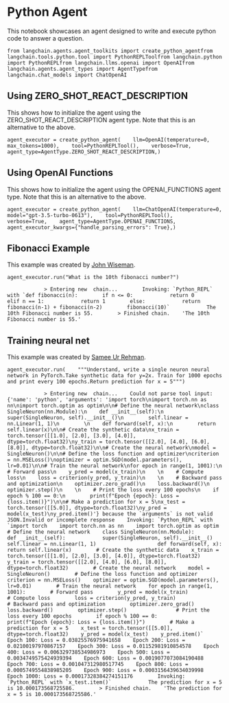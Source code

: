 Python Agent
============

This notebook showcases an agent designed to write and execute python code to answer a question.

    from langchain.agents.agent_toolkits import create_python_agentfrom langchain.tools.python.tool import PythonREPLToolfrom langchain.python import PythonREPLfrom langchain.llms.openai import OpenAIfrom langchain.agents.agent_types import AgentTypefrom langchain.chat_models import ChatOpenAI

Using ZERO\_SHOT\_REACT\_DESCRIPTION[](#using-zero_shot_react_description "Direct link to Using ZERO_SHOT_REACT_DESCRIPTION")
------------------------------------------------------------------------------------------------------------------------------

This shows how to initialize the agent using the ZERO\_SHOT\_REACT\_DESCRIPTION agent type. Note that this is an alternative to the above.

    agent_executor = create_python_agent(    llm=OpenAI(temperature=0, max_tokens=1000),    tool=PythonREPLTool(),    verbose=True,    agent_type=AgentType.ZERO_SHOT_REACT_DESCRIPTION,)

Using OpenAI Functions[](#using-openai-functions "Direct link to Using OpenAI Functions")
------------------------------------------------------------------------------------------

This shows how to initialize the agent using the OPENAI\_FUNCTIONS agent type. Note that this is an alternative to the above.

    agent_executor = create_python_agent(    llm=ChatOpenAI(temperature=0, model="gpt-3.5-turbo-0613"),    tool=PythonREPLTool(),    verbose=True,    agent_type=AgentType.OPENAI_FUNCTIONS,    agent_executor_kwargs={"handle_parsing_errors": True},)

Fibonacci Example[](#fibonacci-example "Direct link to Fibonacci Example")
---------------------------------------------------------------------------

This example was created by [John Wiseman](https://twitter.com/lemonodor/status/1628270074074398720?s=20).

    agent_executor.run("What is the 10th fibonacci number?")

                > Entering new  chain...        Invoking: `Python_REPL` with `def fibonacci(n):        if n <= 0:            return 0        elif n == 1:            return 1        else:            return fibonacci(n-1) + fibonacci(n-2)        fibonacci(10)`            The 10th Fibonacci number is 55.        > Finished chain.    'The 10th Fibonacci number is 55.'

Training neural net[](#training-neural-net "Direct link to Training neural net")
---------------------------------------------------------------------------------

This example was created by [Samee Ur Rehman](https://twitter.com/sameeurehman/status/1630130518133207046?s=20).

    agent_executor.run(    """Understand, write a single neuron neural network in PyTorch.Take synthetic data for y=2x. Train for 1000 epochs and print every 100 epochs.Return prediction for x = 5""")

                > Entering new  chain...    Could not parse tool input: {'name': 'python', 'arguments': 'import torch\nimport torch.nn as nn\nimport torch.optim as optim\n\n# Define the neural network\nclass SingleNeuron(nn.Module):\n    def __init__(self):\n        super(SingleNeuron, self).__init__()\n        self.linear = nn.Linear(1, 1)\n        \n    def forward(self, x):\n        return self.linear(x)\n\n# Create the synthetic data\nx_train = torch.tensor([[1.0], [2.0], [3.0], [4.0]], dtype=torch.float32)\ny_train = torch.tensor([[2.0], [4.0], [6.0], [8.0]], dtype=torch.float32)\n\n# Create the neural network\nmodel = SingleNeuron()\n\n# Define the loss function and optimizer\ncriterion = nn.MSELoss()\noptimizer = optim.SGD(model.parameters(), lr=0.01)\n\n# Train the neural network\nfor epoch in range(1, 1001):\n    # Forward pass\n    y_pred = model(x_train)\n    \n    # Compute loss\n    loss = criterion(y_pred, y_train)\n    \n    # Backward pass and optimization\n    optimizer.zero_grad()\n    loss.backward()\n    optimizer.step()\n    \n    # Print the loss every 100 epochs\n    if epoch % 100 == 0:\n        print(f"Epoch {epoch}: Loss = {loss.item()}")\n\n# Make a prediction for x = 5\nx_test = torch.tensor([[5.0]], dtype=torch.float32)\ny_pred = model(x_test)\ny_pred.item()'} because the `arguments` is not valid JSON.Invalid or incomplete response    Invoking: `Python_REPL` with `import torch    import torch.nn as nn    import torch.optim as optim        # Define the neural network    class SingleNeuron(nn.Module):        def __init__(self):            super(SingleNeuron, self).__init__()            self.linear = nn.Linear(1, 1)                    def forward(self, x):            return self.linear(x)        # Create the synthetic data    x_train = torch.tensor([[1.0], [2.0], [3.0], [4.0]], dtype=torch.float32)    y_train = torch.tensor([[2.0], [4.0], [6.0], [8.0]], dtype=torch.float32)        # Create the neural network    model = SingleNeuron()        # Define the loss function and optimizer    criterion = nn.MSELoss()    optimizer = optim.SGD(model.parameters(), lr=0.01)        # Train the neural network    for epoch in range(1, 1001):        # Forward pass        y_pred = model(x_train)                # Compute loss        loss = criterion(y_pred, y_train)                # Backward pass and optimization        optimizer.zero_grad()        loss.backward()        optimizer.step()                # Print the loss every 100 epochs        if epoch % 100 == 0:            print(f"Epoch {epoch}: Loss = {loss.item()}")        # Make a prediction for x = 5    x_test = torch.tensor([[5.0]], dtype=torch.float32)    y_pred = model(x_test)    y_pred.item()`            Epoch 100: Loss = 0.03825576975941658    Epoch 200: Loss = 0.02100197970867157    Epoch 300: Loss = 0.01152981910854578    Epoch 400: Loss = 0.006329738534986973    Epoch 500: Loss = 0.0034749575424939394    Epoch 600: Loss = 0.0019077073084190488    Epoch 700: Loss = 0.001047312980517745    Epoch 800: Loss = 0.0005749554838985205    Epoch 900: Loss = 0.0003156439634039998    Epoch 1000: Loss = 0.00017328384274151176        Invoking: `Python_REPL` with `x_test.item()`            The prediction for x = 5 is 10.000173568725586.        > Finished chain.    'The prediction for x = 5 is 10.000173568725586.'